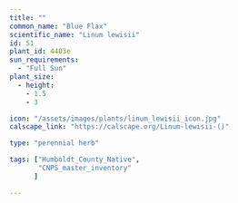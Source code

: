 ```yaml
---
title: ""
common_name: "Blue Flax"
scientific_name: "Linum lewisii"
id: 51
plant_id: 4403e
sun_requirements:
  - "Full Sun"
plant_size:
  - height: 
    - 1.5
    - 3

icon: "/assets/images/plants/linum_lewisii_icon.jpg" 
calscape_link: "https://calscape.org/Linum-lewisii-()"

type: "perennial herb"

tags: ["Humboldt_County_Native",
       "CNPS_master_inventory"
      ]

---
```



